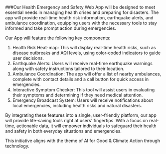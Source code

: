 ###Our Health Emergency and Safety Web App will be designed to meet essential needs in managing health crises and preparing for disasters. The app will provide real-time health risk information, earthquake alerts, and ambulance coordination, equipping users with the necessary tools to stay informed and take prompt action during emergencies.

Our App will feature the following key components:
1. Health Risk Heat-map: This will display real-time health risks, such as disease outbreaks and AQI levels, using color-coded indicators to guide user decisions.
2. Earthquake Alerts: Users will receive real-time earthquake warnings along with safety instructions tailored to their location.
3. Ambulance Coordination: The app will offer a list of nearby ambulances, complete with contact details and a call button for quick access in emergencies.
4. Interactive Symptom Checker: This tool will assist users in evaluating their symptoms and determining if they need medical attention.
5. Emergency Broadcast System: Users will receive notifications about local emergencies, including health risks and natural disasters.

By integrating these features into a single, user-friendly platform, our app will provide life-saving tools right at users' fingertips. With a focus on real-time, actionable data, it will empower individuals to safeguard their health and safety in both everyday situations and emergencies.

This initiative aligns with the theme of AI for Good & Climate Action through technology.
